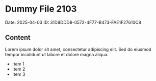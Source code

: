 # Dummy File 2103

Date: 2025-04-03
ID: 31D9DDD8-0572-4F77-B473-FAE1F27610C8

## Content

Lorem ipsum dolor sit amet, consectetur adipiscing elit.
Sed do eiusmod tempor incididunt ut labore et dolore magna aliqua.

* Item 1
* Item 2
* Item 3
